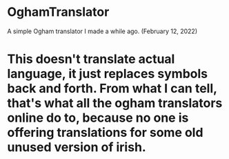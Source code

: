 # OghamTranslator
A simple Ogham translator I made a while ago. (‎February ‎12, ‎2022)
# This doesn't translate actual language, it just replaces symbols back and forth. From what I can tell, that's what all the ogham translators online do to, because no one is offering translations for some old unused version of irish.
